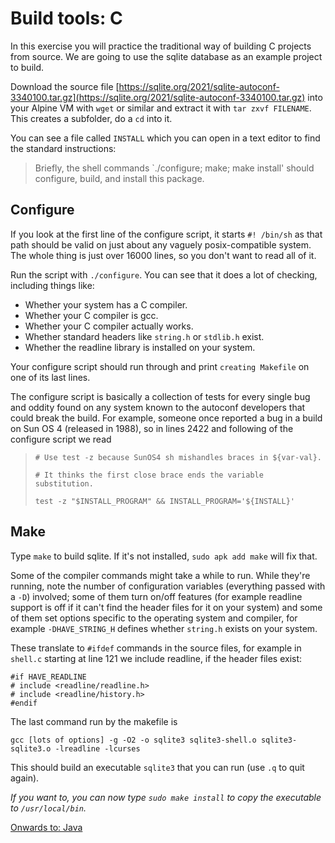 # Build tools: C

In this exercise you will practice the traditional way of building C projects from source. We are going to use the sqlite database as an example project to build.

Download the source file [https://sqlite.org/2021/sqlite-autoconf-3340100.tar.gz](https://sqlite.org/2021/sqlite-autoconf-3340100.tar.gz) into your Alpine VM with `wget` or similar and extract it with `tar zxvf FILENAME`. This creates a subfolder, do a `cd` into it.

You can see a file called `INSTALL` which you can open in a text editor to find the standard instructions:

> Briefly, the shell commands `./configure; make; make install' should configure, build, and install this package.

## Configure

If you look at the first line of the configure script, it starts `#! /bin/sh` as that path should be valid on just about any vaguely posix-compatible system. The whole thing is just over 16000 lines, so you don't want to read all of it.

Run the script with `./configure`. You can see that it does a lot of checking, including things like:

  - Whether your system has a C compiler.
  - Whether your C compiler is gcc.
  - Whether your C compiler actually works.
  - Whether standard headers like `string.h` or `stdlib.h` exist.
  - Whether the readline library is installed on your system.

Your configure script should run through and print `creating Makefile` on one of its last lines.

The configure script is basically a collection of tests for every single bug and oddity found on any system known to the autoconf developers that could break the build. For example, someone once reported a bug in a build on Sun OS 4 (released in 1988), so in lines 2422 and following of the configure script we read

> `# Use test -z because SunOS4 sh mishandles braces in ${var-val}.`
> 
> `# It thinks the first close brace ends the variable substitution.`
> 
> `test -z "$INSTALL_PROGRAM" && INSTALL_PROGRAM='${INSTALL}'`

## Make

Type `make` to build sqlite. If it's not installed, `sudo apk add make` will fix that.

Some of the compiler commands might take a while to run. While they're running, note the number of configuration variables (everything passed with a `-D`) involved; some of them turn on/off features (for example readline support is off if it can't find the header files for it on your system) and some of them set options specific to the operating system and compiler, for example `-DHAVE_STRING_H` defines whether `string.h` exists on your system.

These translate to `#ifdef` commands in the source files, for example in `shell.c` starting at line 121 we include readline, if the header files exist:

    #if HAVE_READLINE
    # include <readline/readline.h>
    # include <readline/history.h>
    #endif

The last command run by the makefile is

    gcc [lots of options] -g -O2 -o sqlite3 sqlite3-shell.o sqlite3-sqlite3.o -lreadline -lcurses

This should build an executable `sqlite3` that you can run (use `.q` to quit again).

_If you want to, you can now type `sudo make install` to copy the executable to `/usr/local/bin`._

[Onwards to: Java](java.md)
